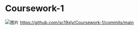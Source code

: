 # Coursework-1
![图片](https://user-images.githubusercontent.com/80677732/112480430-fc34a080-8db0-11eb-84b0-468a949c2456.png)
https://github.com/sc19xly/Coursework-1/commits/main

